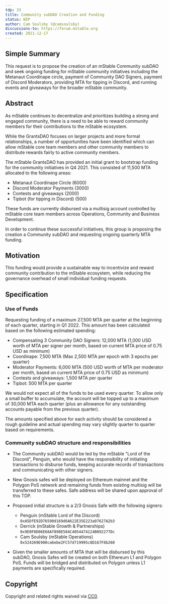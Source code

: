 ```yaml
---
tdp: 33
title: Community subDAO Creation and Funding
status: WIP
author: Cam Soulsby (@camsoulsby)
discussions-to: https://forum.mstable.org
created: 2021-12-17
---
```


## Simple Summary

This request is to propose the creation of an mStable Community subDAO and seek ongoing funding for mStable community initiatives including the Metanaut Coordinape circle, payment of Community DAO Signers, payment of Discord Moderators, providing MTA for tipping in Discord, and running events and giveaways for the broader mStable community.

## Abstract

As mStable continues to decentralize and prioritizes building a strong and engaged community, there is a need to be able to reward community members for their contributions to the mStable ecosystem.

While the GrantsDAO focuses on larger projects and more formal relationships, a number of opportunities have been identified which can allow mStable core team members and other community members to distribute rewards fairly to active community members.

The mStable GrantsDAO has provided an initial grant to bootstrap funding for the community initiatives in Q4 2021. This consisted of 11,500 MTA allocated to the following areas:

- Metanaut Coordinape Circle (6000)
- Discord Moderator Payments (3000)
- Contests and giveaways (2000)
- Tipbot (for tipping in Discord) (500)

These funds are currently disbursed via a multisig account controlled by mStable core team members across Operations, Community and Business Development.

In order to continue these successful initiatives, this group is proposing the creation a Community subDAO and requesting ongoing quarterly MTA funding.

## Motivation

This funding would provide a sustainable way to incentivize and reward community contribution to the mStable ecosystem, while reducing the governance overhead of small individual funding requests.

## Specification

### Use of Funds

Requesting funding of a maximum 27,500 MTA per quarter at the beginning of each quarter, starting in Q1 2022. This amount has been calculated based on the following estimated spending:

- Compensating 3 Community DAO Signers: 12,000 MTA (1,000 USD worth of MTA per signer per month, based on current MTA price of 0.75 USD as minimum)
- Coordinape: 7,500 MTA (Max 2,500 MTA per epoch with 3 epochs per quarter)
- Moderator Payments: 6,000 MTA (500 USD worth of MTA per moderator per month, based on current MTA price of 0.75 USD as minimum)
- Contests and giveaways: 1,500 MTA per quarter
- Tipbot: 500 MTA per quarter

We would not expect all of the funds to be used every quarter. To allow only a small buffer to accumulate, the account will be topped up to a maximum of 30,000 MTA each quarter (plus an allowance for any outstanding accounts payable from the previous quarter).

The amounts specified above for each activity should be considered a rough guideline and actual spending may vary slightly quarter to quarter based on requirements. 

### Community subDAO structure and responsibilities

- The Community subDAO would be led by the mStable "Lord of the Discord", Penguin, who would have the responsibility of initiating transactions to disburse funds, keeping accurate records of transactions and communicating with other signers.
- New Gnosis safes will be deployed on Ethereum mainnet and the Polygon PoS network and remaining funds from existing multisig will be transferred to these safes. Safe address will be shared upon approval of this TDP.

- Proposed initial structure is a 2/3 Gnosis Safe with the following signers:
    - Penguin (mStable Lord of the Discord)
    `0xA5DfE92D76590d169d6A622E35E223a07627A2b3`
    - Derrick (mStable Growth & Partnerships)
    `0x9E0F8D06E68Af898E584C4054474124B092277Dc`
    - Cam Soulsby (mStable Operations) 
    `0x524269E900ca6ebe2FC57d719995c8D167F8b260`

- Given the smaller amounts of MTA that will be disbursed by this subDAO, Gnosis Safes will be created on both Ethereum L1 and Polygon PoS. Funds will be bridged and distributed on Polygon unless L1 payments are specifically required.

## Copyright

Copyright and related rights waived via [CC0](https://creativecommons.org/publicdomain/zero/1.0/).